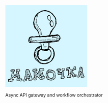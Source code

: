 ![](https://raw.githubusercontent.com/zhdanov/mamo4ka/main/logo/logo-readme.png)

Async API gateway and workflow orchestrator
